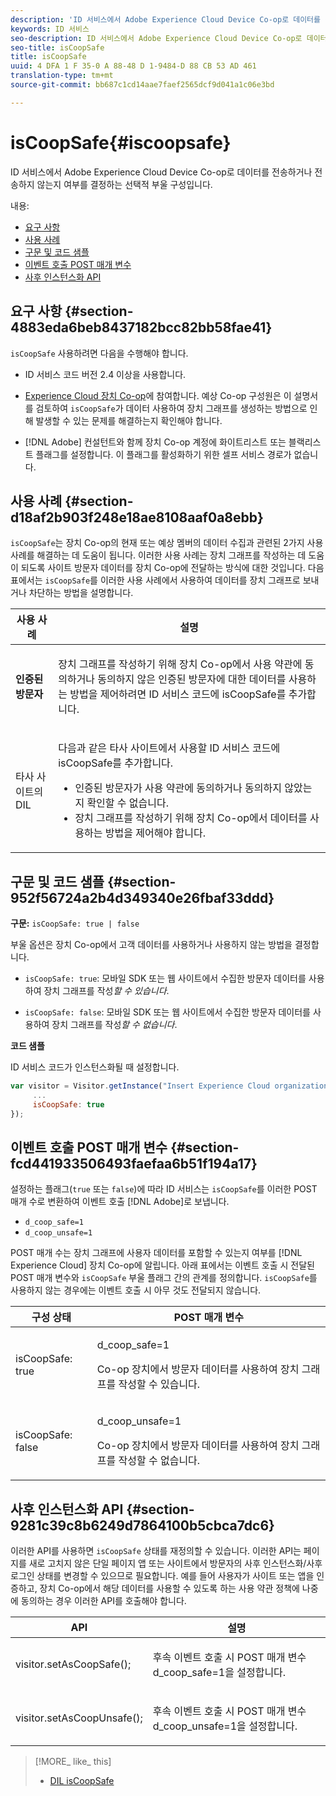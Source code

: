 ```yaml
---
description: 'ID 서비스에서 Adobe Experience Cloud Device Co-op로 데이터를 전송하거나 전송하지 않는지 여부를 결정하는 선택적 부울 구성입니다. '
keywords: ID 서비스
seo-description: ID 서비스에서 Adobe Experience Cloud Device Co-op로 데이터를 전송하거나 전송하지 않는지 여부를 결정하는 선택적 부울 구성입니다.
seo-title: isCoopSafe
title: isCoopSafe
uuid: 4 DFA 1 F 35-0 A 88-48 D 1-9484-D 88 CB 53 AD 461
translation-type: tm+mt
source-git-commit: bb687c1cd14aae7faef2565dcf9d041a1c06e3bd

---
```



# isCoopSafe{#iscoopsafe}

ID 서비스에서 Adobe Experience Cloud Device Co-op로 데이터를 전송하거나 전송하지 않는지 여부를 결정하는 선택적 부울 구성입니다.

내용:

<ul class="simplelist"> 
 <li> <a href="../../mcvid-library/mcvid-function-vars/mcvid-coopsafe.md#section-4883eda6beb8437182bcc82bb58fae41" format="dita" scope="local"> 요구 사항 </a> </li> 
 <li> <a href="../../mcvid-library/mcvid-function-vars/mcvid-coopsafe.md#section-d18af2b903f248e18ae8108aaf0a8ebb" format="dita" scope="local"> 사용 사례 </a> </li> 
 <li> <a href="../../mcvid-library/mcvid-function-vars/mcvid-coopsafe.md#section-952f56724a2b4d349340e26fbaf33ddd" format="dita" scope="local"> 구문 및 코드 샘플 </a> </li> 
 <li> <a href="../../mcvid-library/mcvid-function-vars/mcvid-coopsafe.md#section-fcd441933506493faefaa6b51f194a17" format="dita" scope="local"> 이벤트 호출 POST 매개 변수 </a> </li> 
 <li> <a href="../../mcvid-library/mcvid-function-vars/mcvid-coopsafe.md#section-9281c39c8b6249d7864100b5cbca7dc6" format="dita" scope="local"> 사후 인스턴스화 API </a> </li> 
</ul>

## 요구 사항 {#section-4883eda6beb8437182bcc82bb58fae41}

`isCoopSafe` 사용하려면 다음을 수행해야 합니다.

* ID 서비스 코드 버전 2.4 이상을 사용합니다.
* [Experience Cloud 장치 Co-op](https://marketing.adobe.com/resources/help/en_US/mcdc/)에 참여합니다. 예상 Co-op 구성원은 이 설명서를 검토하여 `isCoopSafe`가 데이터 사용하여 장치 그래프를 생성하는 방법으로 인해 발생할 수 있는 문제를 해결하는지 확인해야 합니다.

* [!DNL Adobe] 컨설턴트와 함께 장치 Co-op 계정에 화이트리스트 또는 블랙리스트 플래그를 설정합니다. 이 플래그를 활성화하기 위한 셀프 서비스 경로가 없습니다.

## 사용 사례 {#section-d18af2b903f248e18ae8108aaf0a8ebb}

`isCoopSafe`는 장치 Co-op의 현재 또는 예상 멤버의 데이터 수집과 관련된 2가지 사용 사례를 해결하는 데 도움이 됩니다. 이러한 사용 사례는 장치 그래프를 작성하는 데 도움이 되도록 사이트 방문자 데이터를 장치 Co-op에 전달하는 방식에 대한 것입니다. 다음 표에서는 `isCoopSafe`를 이러한 사용 사례에서 사용하여 데이터를 장치 그래프로 보내거나 차단하는 방법을 설명합니다.

<table id="table_A24C63D2A21F47EDBAC8FA5E7BE888D8"> 
 <thead> 
  <tr> 
   <th colname="col1" class="entry"> 사용 사례 </th> 
   <th colname="col2" class="entry"> 설명 </th> 
  </tr> 
 </thead>
 <tbody> 
  <tr> 
   <td colname="col1"> <p> <b>인증된 방문자</b> </p> </td> 
   <td colname="col2"> <p>장치 그래프를 작성하기 위해 장치 Co-op에서 사용 약관에 동의하거나 동의하지 않은 인증된 방문자에 대한 데이터를 사용하는 방법을 제어하려면 ID 서비스 코드에 <span class="codeph">isCoopSafe</span>를 추가합니다. </p> </td> 
  </tr> 
  <tr> 
   <td colname="col1"> <p> </b>타사 사이트의 DIL<b> </b></p> </td> 
   <td colname="col2"> <p>다음과 같은 타사 사이트에서 사용할 ID 서비스 코드에 <span class="codeph">isCoopSafe</span>를 추가합니다. </p> <p> 
     <ul id="ul_C27BB26510314834A2A7CD99D46DA4AC"> 
      <li id="li_4E6AE574F18646F09C0CF4553EEA1A9E">인증된 방문자가 사용 약관에 동의하거나 동의하지 않았는지 확인할 수 없습니다. </li> 
      <li id="li_26D0561BF32B4278B0A6B5082C17FED8">장치 그래프를 작성하기 위해 장치 Co-op에서 데이터를 사용하는 방법을 제어해야 합니다. </li> 
     </ul> </p> </td> 
  </tr> 
 </tbody> 
</table>

## 구문 및 코드 샘플 {#section-952f56724a2b4d349340e26fbaf33ddd}

**구문:** `isCoopSafe: true | false`

부울 옵션은 장치 Co-op에서 고객 데이터를 사용하거나 사용하지 않는 방법을 결정합니다.

* `isCoopSafe: true`: 모바일 SDK 또는 웹 사이트에서 수집한 방문자 데이터를 사용하여 장치 그래프를 작성*할 수 있습니다*.

* `isCoopSafe: false`: 모바일 SDK 또는 웹 사이트에서 수집한 방문자 데이터를 사용하여 장치 그래프를 작성*할 수 없습니다*.

**코드 샘플**

ID 서비스 코드가 인스턴스화될 때 설정합니다.

```js
var visitor = Visitor.getInstance("Insert Experience Cloud organization ID here",{ 
     ... 
     isCoopSafe: true 
});
```

## 이벤트 호출 POST 매개 변수 {#section-fcd441933506493faefaa6b51f194a17}

설정하는 플래그(`true` 또는 `false`)에 따라 ID 서비스는 `isCoopSafe`를 이러한 POST 매개 수로 변환하여 이벤트 호출 [!DNL Adobe]로 보냅니다.

* `d_coop_safe=1`
* `d_coop_unsafe=1`

POST 매개 수는 장치 그래프에 사용자 데이터를 포함할 수 있는지 여부를 [!DNL Experience Cloud] 장치 Co-op에 알립니다. 아래 표에서는 이벤트 호출 시 전달된 POST 매개 변수와 `isCoopSafe` 부울 플래그 간의 관계를 정의합니다. `isCoopSafe`를 사용하지 않는 경우에는 이벤트 호출 시 아무 것도 전달되지 않습니다.

<table id="table_0A544534CA904F4D9836A34B8C1EACBB"> 
 <thead> 
  <tr> 
   <th colname="col1" class="entry"> 구성 상태 </th> 
   <th colname="col2" class="entry"> POST 매개 변수 </th> 
  </tr> 
 </thead>
 <tbody> 
  <tr> 
   <td colname="col1"> <p> <span class="codeph"> isCoopSafe: true </span> </p> </td> 
   <td colname="col2"> <p> <span class="codeph"> d_coop_safe=1 </span> </p> <p>Co-op 장치에서 방문자 데이터를 사용하여 장치 그래프를 작성할 수 있습니다. </p> </td> 
  </tr> 
  <tr> 
   <td colname="col1"> <p> <span class="codeph"> isCoopSafe: false </span> </p> </td> 
   <td colname="col2"> <p> <span class="codeph"> d_coop_unsafe=1 </span> </p> <p>Co-op 장치에서 방문자 데이터를 사용하여 장치 그래프를 작성할 수 없습니다. </p> </td> 
  </tr> 
 </tbody> 
</table>

## 사후 인스턴스화 API {#section-9281c39c8b6249d7864100b5cbca7dc6}

이러한 API를 사용하면 `isCoopSafe` 상태를 재정의할 수 있습니다. 이러한 API는 페이지를 새로 고치지 않은 단일 페이지 앱 또는 사이트에서 방문자의 사후 인스턴스화/사후 로그인 상태를 변경할 수 있으므로 필요합니다. 예를 들어 사용자가 사이트 또는 앱을 인증하고, 장치 Co-op에서 해당 데이터를 사용할 수 있도록 하는 사용 약관 정책에 나중에 동의하는 경우 이러한 API를 호출해야 합니다.

<table id="table_BAA96B1F82BE48C3A61A1AF1367BA45C"> 
 <thead> 
  <tr> 
   <th colname="col1" class="entry"> API </th> 
   <th colname="col2" class="entry"> 설명 </th> 
  </tr> 
 </thead>
 <tbody> 
  <tr> 
   <td colname="col1"> <p> <span class="codeph"> visitor.setAsCoopSafe(); </span> </p> </td> 
   <td colname="col2"> <p>후속 이벤트 호출 시 POST 매개 변수 <span class="codeph">d_coop_safe=1</span>을 설정합니다. </p> </td> 
  </tr> 
  <tr> 
   <td colname="col1"> <p> <span class="codeph"> visitor.setAsCoopUnsafe(); </span> </p> </td> 
   <td colname="col2"> <p>후속 이벤트 호출 시 POST 매개 변수<span class="codeph"> d_coop_unsafe=1</span>을 설정합니다. </p> </td> 
  </tr> 
 </tbody> 
</table>

<!--
Wiki page https://wiki.corp.adobe.com/x/RCfFTg
-->

>[!MORE_ like_ this]
>
>* [DIL isCoopSafe](https://marketing.adobe.com/resources/help/en_US/aam/dil-coopsafe.html)

